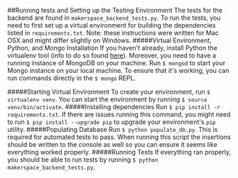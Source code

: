 ##Running tests and Setting up the Testing Environment
The tests for the backend are found in `makerspace_backend_tests.py`. To run the tests, you need to first set up a virtual environment for building the dependencies listed in `requirements.txt`. Note: these instructions were written for Mac OSX and might differ slightly on Windows.
#####Virtual Environment, Python, and Mongo Installation
If you haven't already, install Python the virtualenv tool (info to do so found [here](https://virtualenv.pypa.io/en/stable/installation/)). Moreover, you need to have a running instance of MongoDB on your machine. Run `$ mongod` to start your Mongo instance on your local machine. To ensure that it's working, you can run commands directly in the `$ mongo` REPL.

#####Starting Virtual Environment
To create your environment, run `$ virtualenv venv`. You can start the environment by running `$ source venv/bin/activate`.
#####Installing dependencies
Run `$ pip install -r requirements.txt`. If there are issues running this command, you might need to run `$ pip install --upgrade pip` to upgrade your environment's `pip` utility.
#####Populating Database
Run `$ python populate_db.py`. This is required for automated tests to pass. When running this script the insertions should be written to the console as well so you can ensure it seems like everything worked properly.
#####Running Tests
If everything ran properly, you should be able to run tests by running `$ python makerspace_backend_tests.py`.
